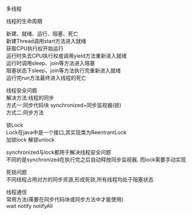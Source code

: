 多线程

线程的生命周期

新建、就绪、运行、阻塞、死亡  
新建Thread调用start方法进入就绪  
获取CPU执行权开始运行  
运行时失去CPU执行权或调用yield方法重新进入就绪  
运行时调用sleep、join等方法进入阻塞  
阻塞状态下sleep、join等方法执行完重新进入就绪  
运行完run方法最终进入线程的死亡  

线程安全问题  
解决方法:线程的同步  
方式一:同步代码块 synchronized+同步监视器(锁)  
方式二:同步方法  

锁Lock  
Lock在java中是一个接口,其实现类为ReentrantLock  
加锁lock 解锁unlock

synchronized与lock都用于解决线程安全问题  
不同的是synchronized在执行完之后自动释放同步监视器,
而lock需要手动实现

死锁问题  
不同线程占用对方的同步资源,形成死锁,所有线程均处于阻塞状态

线程通信  
常用方法(需要在同步代码块或同步方法中才能使用)  
wait
notify
notifyAll

